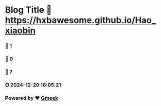 # Blog Title :link: https://hxbawesome.github.io/Hao_xiaobin 
### :page_facing_up: [1](https://hxbawesome.github.io/Hao_xiaobin/tag.html) 
### :speech_balloon: 0 
### :hibiscus: 7 
### :alarm_clock: 2024-12-20 16:05:21 
### Powered by :heart: [Gmeek](https://github.com/Meekdai/Gmeek)
